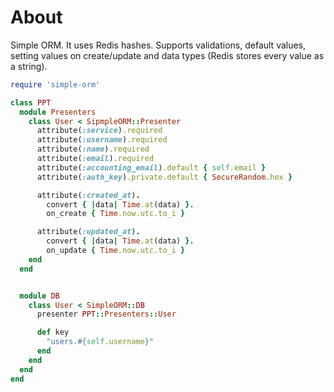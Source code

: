 # About

Simple ORM. It uses Redis hashes. Supports validations, default values, setting values on create/update and data types (Redis stores every value as a string).

```ruby
require 'simple-orm'

class PPT
  module Presenters
    class User < SipmpleORM::Presenter
      attribute(:service).required
      attribute(:username).required
      attribute(:name).required
      attribute(:email).required
      attribute(:accounting_email).default { self.email }
      attribute(:auth_key).private.default { SecureRandom.hex }

      attribute(:created_at).
        convert { |data| Time.at(data) }.
        on_create { Time.now.utc.to_i }

      attribute(:updated_at).
        convert { |data| Time.at(data) }.
        on_update { Time.now.utc.to_i }
    end
  end


  module DB
    class User < SimpleORM::DB
      presenter PPT::Presenters::User

      def key
        "users.#{self.username}"
      end
    end
  end
end
```
